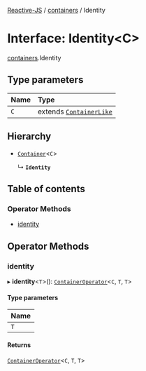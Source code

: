 [Reactive-JS](../README.md) / [containers](../modules/containers.md) / Identity

# Interface: Identity<C\>

[containers](../modules/containers.md).Identity

## Type parameters

| Name | Type |
| :------ | :------ |
| `C` | extends [`ContainerLike`](containers.ContainerLike.md) |

## Hierarchy

- [`Container`](containers.Container.md)<`C`\>

  ↳ **`Identity`**

## Table of contents

### Operator Methods

- [identity](containers.Identity.md#identity)

## Operator Methods

### identity

▸ **identity**<`T`\>(): [`ContainerOperator`](../modules/containers.md#containeroperator)<`C`, `T`, `T`\>

#### Type parameters

| Name |
| :------ |
| `T` |

#### Returns

[`ContainerOperator`](../modules/containers.md#containeroperator)<`C`, `T`, `T`\>
